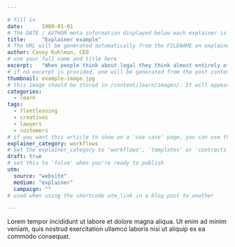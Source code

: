 ```yaml
---

# fill in
date:      1900-01-01
# The DATE / AUTHOR meta information displayed below each explainer is disabled if we set an old date - so we're setting it to the year 1900 on purpose here to hide the meta info
title:     "Explainer example"
# The URL will be generated automatically from the FILENAME on explainer posts
author: Casey Kuhlman, CEO
# use your full name and title here
excerpt:   "When people think about legal they think almost entirely of the provision of bespoke services. Yet the world is changing, and legal needs to keep up."
# if no excerpt is provided, one will be generated from the post content
thumbnail: example-image.jpg
# this image should be stored in /content/learn/images/. It will appear as a thumbnail on any listings, as well as at the top of the post itself
categories:
  - learn
tags:
  - fleetleasing
  - creatives
  - lawyers
  - customers
# if you want this article to show on a 'use case' page, you can use the following TAGS -  'fleetleasing' 'creatives' 'lawyers' or 'entrepreneurs'
explainer_category: workflows
# Set the explainer_category to 'workflows', 'templates' or 'contracts'
draft: true
# set this to 'false' when you're ready to publish
utm:
  source: "website"
  medium: "explainer"
  campaign: ""
# used when using the shortcode utm_link in a blog post to another

---
```


<!-- Content markdown here - first title on page is auto generated from title in frontmatter -->

Lorem tempor incididunt ut labore et dolore magna aliqua. Ut enim ad minim veniam, quis nostrud exercitation ullamco laboris nisi ut aliquip ex ea commodo consequat.
